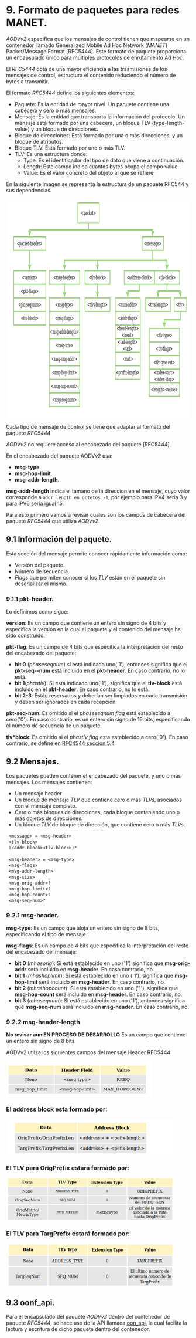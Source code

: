 
# 9. Formato de paquetes para redes MANET.

_AODVv2_ especifica que los mensajes de control tienen que mapearse en un contenedor llamado Generalized Mobile Ad Hoc Network (_MANET_) Packet/Message Format [RFC5444]. Este formato de paquete proporciona un encapsulado único para múltiples protocolos de enrutamiento Ad Hoc.

El _RFC5444_ dota de una mayor eficiencia a las trasmisiones de los mensajes de control, estructura el contenido  reduciendo el número de bytes a transmitir.

El formato _RFC5444_ define los siguientes elementos:
- Paquete: Es la entidad de mayor nivel. Un paquete contiene una cabecera y cero o más mensajes.
- Mensaje: Es la entidad que transporta la información del protocolo. Un mensaje está formado por una cabecera, un bloque TLV (type-length-value) y un bloque de direcciones.
- Bloque de direcciones: Está formado por una o más direcciones, y un bloque de atributos.
- Bloque TLV: Está formado por uno o más TLV.
- TLV: Es una estructura donde: 
  - Type: Es el identificador del tipo de dato que viene a continuación.
  - Length: Este campo indica cuantos bytes ocupa el campo value.
  - Value: Es el valor concreto del objeto al que se refiere.

En la siguiente imagen se representa la estructura de un paquete RFC544 y sus dependencias.

 <img src="imple_pic/rfc5444-pkt.png" alt="drawing" height="600" width="1000" align="center"/>

Cada tipo de mensaje de control se tiene que adaptar al formato del paquete _RFC5444_.

_AODVv2_ no requiere acceso al encabezado del paquete [RFC5444].

En el encabezado del paquete AODVv2 usa:
- **msg-type**. 
- **msg-hop-limit**.
- **msg-addr-length**.

**msg-addr-length** indica el tamano de la direccion en el mensaje, cuyo valor corresponde a ```addr_length en octetos -1```, por ejemplo para IPV4 seria 3 y para IPV6 seria igual 15.

 Para esto primero vamos a revisar cuales son los campos de cabecera del paquete _RFC5444_ que utiliza _AODVv2_.




## 9.1 Información del paquete.
Esta sección del mensaje permite conocer rápidamente información como:
 - Versión del paquete.
-  Número de secuencia.
- _Flags_ que permiten conocer si los _TLV_ están en el paquete sin deserializar el mismo. 

### 9.1.1 pkt-header.

Lo definimos como sigue:

**version**: Es un campo que contiene un entero sin signo de 4 bits y especifica la versión en la cual el paquete y el contenido del mensaje ha sido construido.

**pkt-flag**: Es un campo de 4 bits que especifica la interpretación del resto del encabezado del paquete:
- **bit 0** (_phaseseqnum_) si está indicado uno('1'), entonces significa que el **pkt-seq--num** está incluido en el **pkt-header**. En caso contrario, no lo está.
- **bit 1**(_phastlv_): Si está indicado uno('1'), significa que el **tlv-block** está incluido en el **pkt-header**. En caso contrario, no lo está.
- **bit 2-3**: Están reservados y deberían ser limpiados en cada transmisión y deben ser ignorados en cada recepción.
 
**pkt-seq-num**: Es omitido si el _phaseseqnum flag_ está establecido a cero('0'). En caso contrario, es un entero sin signo de 16 bits, especificando el número de secuencia de un paquete.

**tlv*block**: Es omitido si el _phastlv  flag_ esta establecido a cero('0'). En caso contrario, se define en [RFC4544 seccion 5.4](https://tools.ietf.org/html/rfc5444#section-5.2)



## 9.2 Mensajes.
Los paquetes pueden contener el encabezado del paquete, y uno o más mensajes. Los mensajes contienen:

- Un mensaje header
- Un bloque de mensaje _TLV_ que contiene cero o más _TLVs_, asociados con el mensaje completo.
- Cero o más bloques de direcciones, cada bloque conteniendo uno o más objetos de direcciones.
- Un bloque _TLV_ de bloque de dirección, que contiene cero o más _TLVs_.

```
 <message> = <msg-header>
 <tlv-block>
 (<addr-block><tlv-block>)*

 <msg-header> = <msg-type>
 <msg-flags>
 <msg-addr-length>
 <msg-size>
 <msg-orig-addr>?
 <msg-hop-limit>?
 <msg-hop-count>?
 <msg-seq-num>?
```

### 9.2.1 msg-header.

**msg-type**: Es un campo que aloja un entero sin signo de 8 bits, especificando el tipo de mensaje.

**msg-flags**: Es un campo de 4 bits que especifica la interpretación del resto del encabezado del mensaje:
- **bit 0** (_mhasorig_): Si está establecido en uno ('1') significa que **msg-orig-addr** será incluido en **msg-header**. En caso contrario, no.
- **bit 1** (_mhashoplimit_): Si está establecido en uno ('1'), significa que **msg-hop-limit** será incluido en **msg-header**. En caso contrario, no.
- **bit 2** (_mhashopcount_): Si está establecido en uno ('1'), significa que  **msg-hop-count** será incluido en **msg-header**. En caso contrario, no.
- **bit 3** (_mhaseqnum_): Si está establecido en uno ('1'), entonces significa que **msg-seq-num** será incluido en **msg-header**. En caso contrario, no.

### 9.2.2 msg-header-length

**No revisar aun EN PROCESO DE DESARROLLO**
Es un campo que contiene un entero sin signo de 8 bits 

AODVv2 utilza los siguientes campos del mensaje Header RFC5444

<img src="imple_pic/header-rfc5444.png" alt="drawing" height="100" width="400" align="center"/>

<br>

<h3> El address block esta formado por:</h3>

<img src="imple_pic/tlv-addr-block.png" alt="drawing" height="100" width="460" align="center"/>

<h3> El TLV para OrigPrefix estará formado por:</h3>

<img src="imple_pic/tlvOrigPrefix.png" alt="drawing" height="120" width="460" align="center"/>

<h3>El TLV para TargPrefix estará formado por:</h3>

<img src="imple_pic/tlvTargetPrefix.png" alt="drawing" height="120" width="460" align="center"/>


## 9.3 oonf_api.
Para el encapsulado del paquete _AODVv2_ dentro del contenedor de paquete _RFC5444_, se hace uso de la API llamada [oon_api](https://github.com/benpicco/oonf_api), la cual facilita la lectura y escritura de dicho paquete dentro del contenedor.

